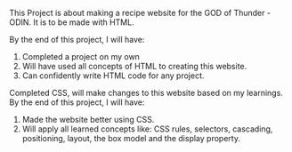 This Project is about making a recipe website for the GOD of Thunder - ODIN. 
It is to be made with HTML. 

By the end of this project, I will have:
1. Completed a project on my own
2. Will have used all concepts of HTML to creating this website.
3. Can confidently write HTML code for any project.


Completed CSS, will make changes to this website based on my learnings.
By the end of this project, I will have:
1. Made the website better using CSS.
2. Will apply all learned concepts like: CSS rules, selectors, cascading, positioning, layout, the box model and the display property.